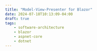 ```yaml
---
title: "Model-View-Presenter for Blazor"
date: 2024-07-18T10:13:09-04:00
draft: true
tags:
    - software-architecture
    - blazor
    - aspnet-core
    - dotnet
---
```


